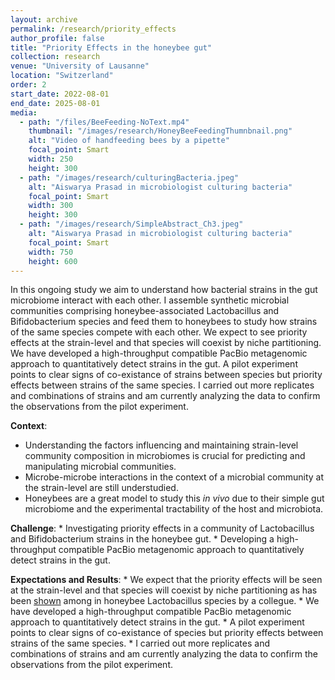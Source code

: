 ```yaml
---
layout: archive
permalink: /research/priority_effects
author_profile: false
title: "Priority Effects in the honeybee gut"
collection: research
venue: "University of Lausanne"
location: "Switzerland"
order: 2
start_date: 2022-08-01
end_date: 2025-08-01
media:
  - path: "/files/BeeFeeding-NoText.mp4"
    thumbnail: "/images/research/HoneyBeeFeedingThumnbnail.png"
    alt: "Video of handfeeding bees by a pipette"
    focal_point: Smart
    width: 250
    height: 300
  - path: "/images/research/culturingBacteria.jpeg"
    alt: "Aiswarya Prasad in microbiologist culturing bacteria"
    focal_point: Smart
    width: 300
    height: 300
  - path: "/images/research/SimpleAbstract_Ch3.jpeg"
    alt: "Aiswarya Prasad in microbiologist culturing bacteria"
    focal_point: Smart
    width: 750
    height: 600
---
```


In this ongoing study we aim to understand how bacterial strains in the gut microbiome interact with each other. I assemble synthetic microbial communities comprising honeybee-associated Lactobacillus and Bifidobacterium species and feed them to honeybees to study how strains of the same species compete with each other. We expect to see priority effects at the strain-level and that species will coexist by niche partitioning. We have developed a high-throughput compatible PacBio metagenomic approach to quantitatively detect strains in the gut. A pilot experiment points to clear signs of co-existance of strains between species but priority effects between strains of the same species. I carried out more replicates and combinations of strains and am currently analyzing the data to confirm the observations from the pilot experiment.

**Context**: 
  * Understanding the factors influencing and maintaining strain-level community composition in microbiomes is crucial for predicting and manipulating microbial communities. 
  * Microbe-microbe interactions in the context of a microbial community at the strain-level are still understudied. 
  * Honeybees are a great model to study this _in vivo_ due to their simple gut microbiome and the experimental tractability of the host and microbiota.

**Challenge**:
    * Investigating priority effects in a community of Lactobacillus and Bifidobacterium strains in the honeybee gut.
    * Developing a high-throughput compatible PacBio metagenomic approach to quantitatively detect strains in the gut.

**Expectations and Results**:
    * We expect that the priority effects will be seen at the strain-level and that species will coexist by niche partitioning as has been [shown](https://doi.org/10.7554/eLife.68583) among in honeybee Lactobacillus species by a collegue.
    * We have developed a high-throughput compatible PacBio metagenomic approach to quantitatively detect strains in the gut.
    * A pilot experiment points to clear signs of co-existance of species but priority effects between strains of the same species.
    * I carried out more replicates and combinations of strains and am currently analyzing the data to confirm the observations from the pilot experiment.